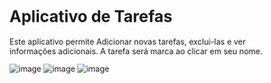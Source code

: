 # Aplicativo de Tarefas

Este aplicativo permite Adicionar novas tarefas, exclui-las e ver informações adicionais. A tarefa será marca ao clicar em seu nome.

![image](https://user-images.githubusercontent.com/81242345/147891705-9086d768-2233-44ff-91ab-6352fd3aa23a.png)
![image](https://user-images.githubusercontent.com/81242345/147891755-3650761e-f509-45dc-b162-27eb07340b8e.png)
![image](https://user-images.githubusercontent.com/81242345/147891763-a45c83b3-2727-44ef-a257-762f5fb8f7dc.png)
